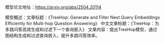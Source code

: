 模型论文地址：https://arxiv.org/abs/2504.20114

模型概述：文章标题：《TreeHop: Generate and Filter Next Query Embeddings Efficiently for Multi-hop Question Answering》
中文文章标题：《TreeHop：为多跳问答高效生成和过滤下一个查询嵌入》
文章内容：提出TreeHop模型，通过图结构生成和过滤查询嵌入，提升多跳问答效率。
